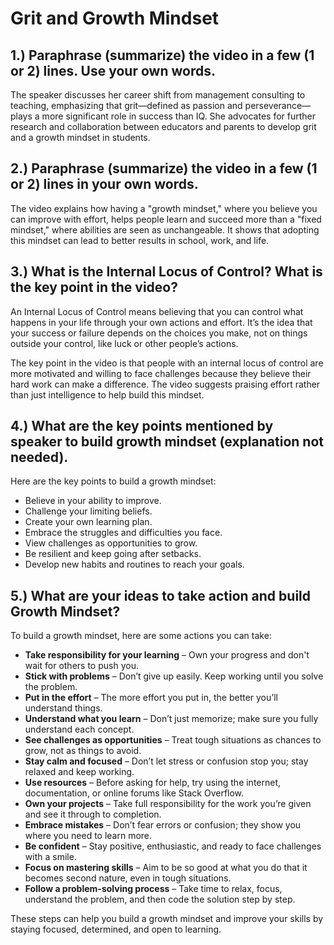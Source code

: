 # Grit and Growth Mindset

## 1.) Paraphrase (summarize) the video in a few (1 or 2) lines. Use your own words.

The speaker discusses her career shift from management consulting to teaching, emphasizing that grit—defined as passion and perseverance—plays a more significant role in success than IQ. She advocates for further research and collaboration between educators and parents to develop grit and a growth mindset in students. 

## 2.) Paraphrase (summarize) the video in a few (1 or 2) lines in your own words.

The video explains how having a "growth mindset," where you believe you can improve with effort, helps people learn and succeed more than a "fixed mindset," where abilities are seen as unchangeable. It shows that adopting this mindset can lead to better results in school, work, and life.

## 3.) What is the Internal Locus of Control? What is the key point in the video?

An Internal Locus of Control means believing that you can control what happens in your life through your own actions and effort. It’s the idea that your success or failure depends on the choices you make, not on things outside your control, like luck or other people’s actions.

The key point in the video is that people with an internal locus of control are more motivated and willing to face challenges because they believe their hard work can make a difference. The video suggests praising effort rather than just intelligence to help build this mindset.

## 4.) What are the key points mentioned by speaker to build growth mindset (explanation not needed).

Here are the key points to build a growth mindset:
- Believe in your ability to improve.
- Challenge your limiting beliefs.
- Create your own learning plan.
- Embrace the struggles and difficulties you face.
- View challenges as opportunities to grow.
- Be resilient and keep going after setbacks.
- Develop new habits and routines to reach your goals.

## 5.) What are your ideas to take action and build Growth Mindset?

To build a growth mindset, here are some actions you can take:
- **Take responsibility for your learning** – Own your progress and don't wait for others to push you.
- **Stick with problems** – Don’t give up easily. Keep working until you solve the problem.
- **Put in the effort** – The more effort you put in, the better you’ll understand things.
- **Understand what you learn** – Don’t just memorize; make sure you fully understand each concept.
- **See challenges as opportunities** – Treat tough situations as chances to grow, not as things to avoid.
- **Stay calm and focused** – Don’t let stress or confusion stop you; stay relaxed and keep working.
- **Use resources** – Before asking for help, try using the internet, documentation, or online forums like Stack Overflow.
- **Own your projects** – Take full responsibility for the work you’re given and see it through to completion.
- **Embrace mistakes** – Don’t fear errors or confusion; they show you where you need to learn more.
- **Be confident** – Stay positive, enthusiastic, and ready to face challenges with a smile.
- **Focus on mastering skills** – Aim to be so good at what you do that it becomes second nature, even in tough situations.
- **Follow a problem-solving process** – Take time to relax, focus, understand the problem, and then code the solution step by step.

These steps can help you build a growth mindset and improve your skills by staying focused, determined, and open to learning.